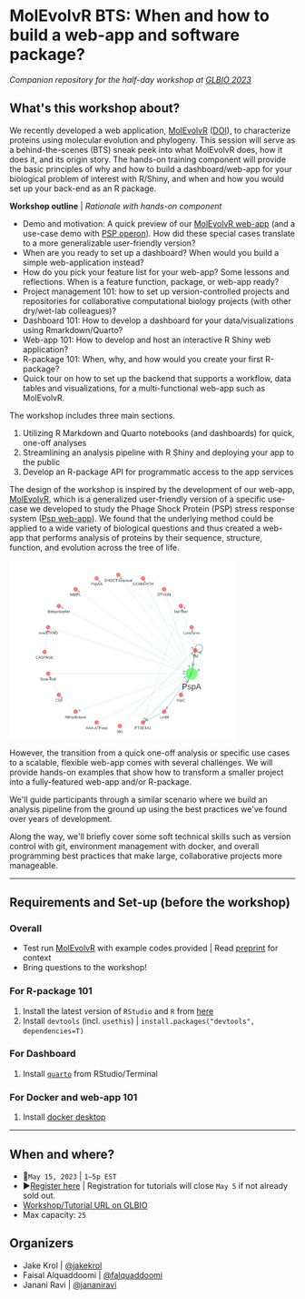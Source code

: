 # MolEvolvR BTS: When and how to build a web-app and software package?
_Companion repository for the half-day workshop at [GLBIO 2023](https://www.iscb.org/glbio2023-programme/workshops-tutorials)_

## What's this workshop about?
We recently developed a web application, [MolEvolvR](http://jravilab.org/molevolvr) ([DOI](https://doi.org/10.1101/2022.02.18.461833)), to characterize proteins using molecular evolution and phylogeny. This session will serve as a behind-the-scenes (BTS) sneak peek into what MolEvolvR does, how it does it, and its origin story. The hands-on training component will provide the basic principles of why and how to build a dashboard/web-app for your biological problem of interest with R/Shiny, and when and how you would set up your back-end as an R package.

**Workshop outline** | _Rationale with hands-on component_

- Demo and motivation: A quick preview of our [MolEvolvR web-app](http://jravilab.org/molevolvr) (and a use-case demo with [PSP operon](https://jravilab.shinyapps.io/psp-evolution)). How did these special cases translate to a more generalizable user-friendly version?
- When are you ready to set up a dashboard? When would you build a simple web-application instead?
- How do you pick your feature list for your web-app? Some lessons and reflections. When is a feature function, package, or web-app ready?
- Project management 101: how to set up version-controlled projects and repositories for collaborative computational biology projects (with other dry/wet-lab colleagues)?
- Dashboard 101: How to develop a dashboard for your data/visualizations using Rmarkdown/Quarto?
- Web-app 101: How to develop and host an interactive R Shiny web application?
- R-package 101: When, why, and how would you create your first R-package?
- Quick tour on how to set up the backend that supports a workflow, data tables and visualizations, for a multi-functional web-app such as MolEvolvR.

The workshop includes three main sections.

1. Utilizing R Markdown and Quarto notebooks (and dashboards) for quick, one-off analyses
2. Streamlining an analysis pipeline with R Shiny and deploying your app to the public
3. Develop an R-package API for programmatic access to the app services

The design of the workshop is inspired by the development of our web-app,
[MolEvolvR](http://jravilab.org/molevolvr), which is a generalized
user-friendly version of a specific use-case we developed to study
the Phage Shock Protein (PSP) stress response system 
([Psp web-app](https://jravilab.shinyapps.io/psp-evolution)).
We found that the underlying method could be applied to a wide variety
of biological questions and thus created a web-app that performs analysis of
proteins by their sequence, structure, function, and evolution across the tree of life.


<img src="./images/psp-network.png" alt="psp-network" width="400"/>

However, the transition from a quick one-off analysis or specific use cases to
a scalable, flexible web-app comes with several challenges.
We will provide hands-on examples that show how to transform a smaller project
into a fully-featured web-app and/or R-package.

We'll guide participants through a similar scenario where we build an 
analysis pipeline from the ground up using the best practices we've found over 
years of development.

Along the way, we'll briefly cover some soft technical skills such as version 
control with git, environment management with docker, and overall programming 
best practices that make large, collaborative projects more manageable.
***

## Requirements and Set-up (before the workshop)
### Overall
- Test run [MolEvolvR](//jravilab.org/molevolvr) with example codes provided | Read [preprint](https://doi.org/10.1101/2022.02.18.461833) for context
- Bring questions to the workshop!

### For R-package 101
1. Install the latest version of `RStudio` and `R` from [here](https://posit.co/download/rstudio-desktop)
2. Install `devtools` (incl. `usethis`) | `install.packages("devtools", dependencies=T)`

### For Dashboard
1. Install [`quarto`](https://quarto.org) from RStudio/Terminal

### For Docker and web-app 101
1. Install [docker desktop](https://www.docker.com/products/docker-desktop)



***
## When and where?
- 📆`May 15, 2023` | `1–5p EST`
- ▶️[Register here](https://www.iscb.org/glbio2023-register) | Registration for tutorials will close `May 5` if not already sold out. 
- [Workshop/Tutorial URL on GLBIO](https://www.iscb.org/glbio2023-programme/workshops-tutorials)
- Max capacity: `25`

## Organizers
- Jake Krol | [@jakekrol](//github.com/jakekrol)
- Faisal Alquaddoomi | [@falquaddoomi](//github.com/falquaddoomi)
- Janani Ravi | [@jananiravi](//github.com/jananiravi)
